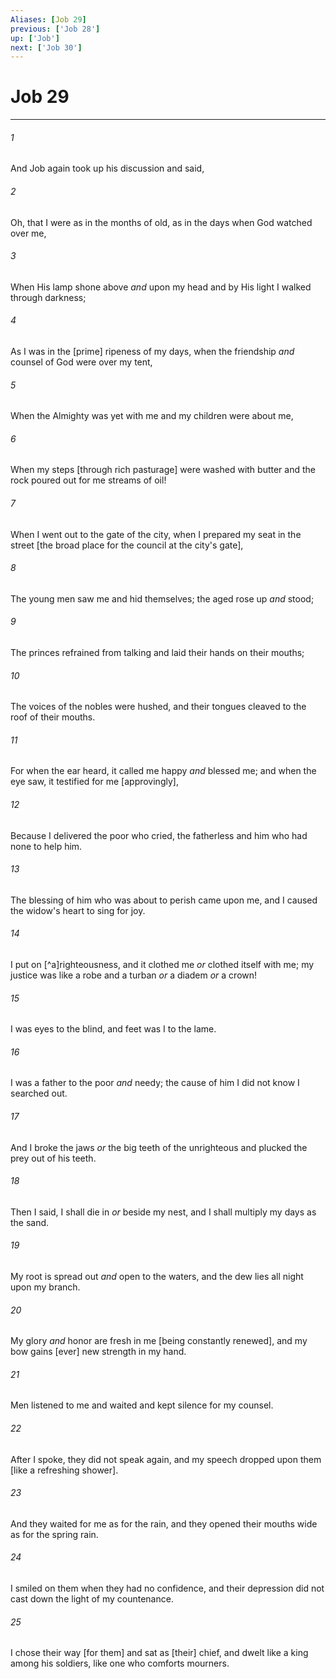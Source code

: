 ```yaml
---
Aliases: [Job 29]
previous: ['Job 28']
up: ['Job']
next: ['Job 30']
---
```

# Job 29

***














###### 1 






And Job again took up his discussion and said, 













###### 2 






Oh, that I were as in the months of old, as in the days when God watched over me, 













###### 3 






When His lamp shone above _and_ upon my head and by His light I walked through darkness; 













###### 4 






As I was in the [prime] ripeness of my days, when the friendship _and_ counsel of God were over my tent, 













###### 5 






When the Almighty was yet with me and my children were about me, 













###### 6 






When my steps [through rich pasturage] were washed with butter and the rock poured out for me streams of oil! 













###### 7 






When I went out to the gate of the city, when I prepared my seat in the street [the broad place for the council at the city's gate], 













###### 8 






The young men saw me and hid themselves; the aged rose up _and_ stood; 













###### 9 






The princes refrained from talking and laid their hands on their mouths; 













###### 10 






The voices of the nobles were hushed, and their tongues cleaved to the roof of their mouths. 













###### 11 






For when the ear heard, it called me happy _and_ blessed me; and when the eye saw, it testified for me [approvingly], 













###### 12 






Because I delivered the poor who cried, the fatherless and him who had none to help him. 













###### 13 






The blessing of him who was about to perish came upon me, and I caused the widow's heart to sing for joy. 













###### 14 






I put on [^a]righteousness, and it clothed me _or_ clothed itself with me; my justice was like a robe and a turban _or_ a diadem _or_ a crown! 













###### 15 






I was eyes to the blind, and feet was I to the lame. 













###### 16 






I was a father to the poor _and_ needy; the cause of him I did not know I searched out. 













###### 17 






And I broke the jaws _or_ the big teeth of the unrighteous and plucked the prey out of his teeth. 













###### 18 






Then I said, I shall die in _or_ beside my nest, and I shall multiply my days as the sand. 













###### 19 






My root is spread out _and_ open to the waters, and the dew lies all night upon my branch. 













###### 20 






My glory _and_ honor are fresh in me [being constantly renewed], and my bow gains [ever] new strength in my hand. 













###### 21 






Men listened to me and waited and kept silence for my counsel. 













###### 22 






After I spoke, they did not speak again, and my speech dropped upon them [like a refreshing shower]. 













###### 23 






And they waited for me as for the rain, and they opened their mouths wide as for the spring rain. 













###### 24 






I smiled on them when they had no confidence, and their depression did not cast down the light of my countenance. 













###### 25 






I chose their way [for them] and sat as [their] chief, and dwelt like a king among his soldiers, like one who comforts mourners.
